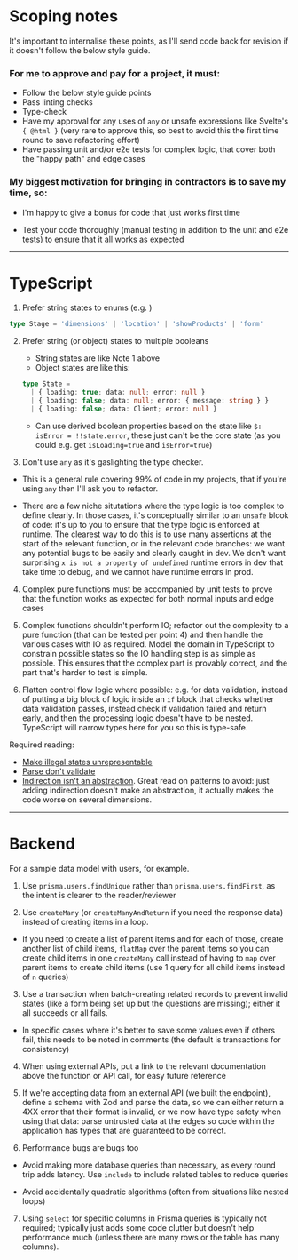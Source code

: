 # Scoping notes

It's important to internalise these points, as I'll send code back for revision if it doesn't follow the below style guide.

### For me to approve and pay for a project, it must:

- Follow the below style guide points
- Pass linting checks
- Type-check
- Have my approval for any uses of `any` or unsafe expressions like Svelte's `{ @html }` (very rare to approve this, so best to avoid this the first time round to save refactoring effort)
- Have passing unit and/or e2e tests for complex logic, that cover both the "happy path" and edge cases

### My biggest motivation for bringing in contractors is to save my time, so:

- I'm happy to give a bonus for code that just works first time

- Test your code thoroughly (manual testing in addition to the unit and e2e tests) to ensure that it all works as expected

---

# TypeScript

1. Prefer string states to enums (e.g. )

```typescript
type Stage = 'dimensions' | 'location' | 'showProducts' | 'form'
```

2. Prefer string (or object) states to multiple booleans

   - String states are like Note 1 above
   - Object states are like this:

   ```typescript
   type State =
     | { loading: true; data: null; error: null }
     | { loading: false; data: null; error: { message: string } }
     | { loading: false; data: Client; error: null }
   ```

   - Can use derived boolean properties based on the state like `$: isError = !!state.error`, these just can't be the core state (as you could e.g. get `isLoading=true` and `isError=true`)

3. Don't use `any` as it's gaslighting the type checker.

- This is a general rule covering 99% of code in my projects, that if you're using `any` then I'll ask you to refactor.

- There are a few niche situtations where the type logic is too complex to define clearly. In those cases, it's conceptually similar to an `unsafe` blcok of code: it's up to you to ensure that the type logic is enforced at runtime. The clearest way to do this is to use many assertions at the start of the relevant function, or in the relevant code branches: we want any potential bugs to be easily and clearly caught in dev. We don't want surprising `x is not a property of undefined` runtime errors in dev that take time to debug, and we cannot have runtime errors in prod.

4. Complex pure functions must be accompanied by unit tests to prove that the function works as expected for both normal inputs and edge cases

5. Complex functions shouldn't perform IO; refactor out the complexity to a pure function (that can be tested per point 4) and then handle the various cases with IO as required. Model the domain in TypeScript to constrain possible states so the IO handling step is as simple as possible. This ensures that the complex part is provably correct, and the part that's harder to test is simple.

6. Flatten control flow logic where possible: e.g. for data validation, instead of putting a big block of logic inside an `if` block that checks whether data validation passes, instead check if validation failed and return early, and then the processing logic doesn't have to be nested. TypeScript will narrow types here for you so this is type-safe.

Required reading:

- [Make illegal states unrepresentable](https://fsharpforfunandprofit.com/posts/designing-with-types-making-illegal-states-unrepresentable/)
- [Parse don't validate](https://lexi-lambda.github.io/blog/2019/11/05/parse-don-t-validate/)
- [Indirection isn't an abstraction](https://fhur.me/posts/2024/thats-not-an-abstraction). Great read on patterns to avoid: just adding indirection doesn't make an abstraction, it actually makes the code worse on several dimensions.

---

# Backend

For a sample data model with users, for example.

1. Use `prisma.users.findUnique` rather than `prisma.users.findFirst`, as the intent is clearer to the reader/reviewer

2. Use `createMany` (or `createManyAndReturn` if you need the response data) instead of creating items in a loop.

- If you need to create a list of parent items and for each of those, create another list of child items, `flatMap` over the parent items so you can create child items in one `createMany` call instead of having to `map` over parent items to create child items (use 1 query for all child items instead of `n` queries)

3. Use a transaction when batch-creating related records to prevent invalid states (like a form being set up but the questions are missing); either it all succeeds or all fails.

- In specific cases where it's better to save some values even if others fail, this needs to be noted in comments (the default is transactions for consistency)

4. When using external APIs, put a link to the relevant documentation above the function or API call, for easy future reference

5. If we're accepting data from an external API (we built the endpoint), define a schema with Zod and parse the data, so we can either return a 4XX error that their format is invalid, or we now have type safety when using that data: parse untrusted data at the edges so code within the application has types that are guaranteed to be correct.

6. Performance bugs are bugs too

- Avoid making more database queries than necessary, as every round trip adds latency. Use `include` to include related tables to reduce queries

- Avoid accidentally quadratic algorithms (often from situations like nested loops)

7. Using `select` for specific columns in Prisma queries is typically not required; typically just adds some code clutter but doesn't help performance much (unless there are many rows or the table has many columns).
